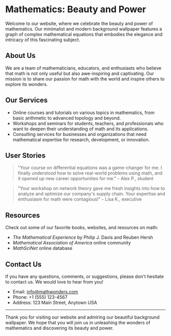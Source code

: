 <!--font:Roboto-->

# Mathematics: Beauty and Power

Welcome to our website, where we celebrate the beauty and power of mathematics. Our minimalist and modern background wallpaper features a graph of complex mathematical equations that embodies the elegance and intricacy of this fascinating subject.

## About Us

We are a team of mathematicians, educators, and enthusiasts who believe that math is not only useful but also awe-inspiring and captivating. Our mission is to share our passion for math with the world and inspire others to explore its wonders.

## Our Services

- Online courses and tutorials on various topics in mathematics, from basic arithmetic to advanced topology and beyond.
- Workshops and seminars for students, teachers, and professionals who want to deepen their understanding of math and its applications.
- Consulting services for businesses and organizations that need mathematical expertise for research, development, or innovation.

## User Stories

> "Your course on differential equations was a game-changer for me. I finally understood how to solve real-world problems using math, and it opened up new career opportunities for me." - Alex P., student

> "Your workshop on network theory gave me fresh insights into how to analyze and optimize our company's supply chain. Your expertise and enthusiasm for math were contagious!" - Lisa K., executive

## Resources

Check out some of our favorite books, websites, and resources on math:

- *The Mathematical Experience* by Philip J. Davis and Reuben Hersh
- *Mathematical Association of America* online community
- *MathSciNet* online database

## Contact Us

If you have any questions, comments, or suggestions, please don't hesitate to contact us. We would love to hear from you!

- Email: info@mathwonders.com
- Phone: +1 (555) 123-4567
- Address: 123 Main Street, Anytown USA

---

Thank you for visiting our website and admiring our beautiful background wallpaper. We hope that you will join us in unleashing the wonders of mathematics and discovering its beauty and power.

<!--

Write me content for website with wallpaper which alt text is:

"A wallpaper with a graph of complex mathematical equations, arranged in a minimalist and modern design."

The name/title of the page should not be 1:1 copy of the alt text but rather a real content of the website which is using this wallpaper.

- Use markdown format 
- Start with heading
- Heading should be short and concise
- The content should look like a real website 
- The website should not be about the wallpaper, wallpaper is just a related background
- Heading should be contain work "wallpaper" or "background"
- Include real sections like references, contact, user stories, etc. use things relevant to the page purpose.
- Feel free to use structure like headings, bullets, numbering, blockquotes, paragraphs, horizontal lines, etc.
- You can use formatting like bold or _italic_
- You can include UTF-8 emojis
- Links should be only #hash anchors (and you can refer to the document itself)
- Do not include images


---


# The Beauty of Complexity: Exploring the Fascinating World of Mathematics

Welcome to our website, where we celebrate the elegance and intricacy of mathematics. Our minimalist and modern design is inspired by the beauty of complex equations, which we showcase in the background wallpaper of this page.

## About Us

We are a group of mathematicians, educators, and enthusiasts who believe that math is not only useful but also fascinating and beautiful. Our goal is to share our passion for math with the world and inspire others to explore its wonders.

## Our Services

- Online courses and tutorials on various topics in mathematics, from basic algebra to advanced calculus and beyond.
- Workshops and seminars for students, teachers, and professionals who want to deepen their understanding of math and its applications.
- Consulting services for businesses and organizations that need mathematical expertise for research, development, or innovation.

## User Stories

> "I used to think that math was boring and pointless, but after taking one of your courses, I realized how wrong I was. Now I see math everywhere, and I appreciate its beauty and power." - John D., student

> "Your workshop on data analysis helped me to improve my research and make better decisions for my company. Thank you for your expertise and professionalism." - Jane S., entrepreneur

## References

Check out some of our favorite books, websites, and resources on math:

- *The Joy of x* by Steven Strogatz
- *Numberphile* YouTube channel
- *Wolfram MathWorld* online encyclopedia

## Contact Us

If you have any questions, comments, or suggestions, please don't hesitate to contact us. We would love to hear from you!

- Email: info@mathbeauty.com
- Phone: +1 (555) 123-4567
- Address: 123 Main Street, Anytown USA

---

Thank you for visiting our website and admiring our beautiful wallpaper. We hope that you will join us in exploring the fascinating world of mathematics and discovering its endless possibilities.


---


Heading is too long, rewrite whole content.


---


# Discover the Beauty of Mathematics

Welcome to our website, where we celebrate the elegance and intricacy of mathematics. Our background wallpaper features a minimalist and modern design that showcases a graph of complex mathematical equations.

## About Us

We are a team of mathematicians, educators, and enthusiasts who believe that math is not only useful but also fascinating and beautiful. Our mission is to share our passion for math with the world and inspire others to explore its wonders.

## Our Services

- Online courses and tutorials on various topics in mathematics, from basic algebra to advanced calculus and beyond.
- Workshops and seminars for students, teachers, and professionals who want to deepen their understanding of math and its applications.
- Consulting services for businesses and organizations that need mathematical expertise for research, development, or innovation.

## User Stories

> "Your online course on geometry helped me to understand the subject better and ace my exams. Thank you for your clear explanations and engaging examples." - Maria K., student

> "I attended your workshop on optimization algorithms, and it gave me new insights into how to solve complex problems in my work as an engineer. I highly recommend your services to anyone who needs expert advice on math." - David L., professional

## Resources

Check out some of our favorite books, websites, and resources on math:

- *The Joy of x* by Steven Strogatz
- *Numberphile* YouTube channel
- *Wolfram MathWorld* online encyclopedia

## Contact Us

If you have any questions, comments, or suggestions, please don't hesitate to contact us. We would love to hear from you!

- Email: info@mathbeauty.com
- Phone: +1 (555) 123-4567
- Address: 123 Main Street, Anytown USA

---

Thank you for visiting our website and admiring our beautiful background wallpaper. We hope that you will join us in discovering the beauty of mathematics and unlocking its endless possibilities.


---


Heading is too long, rewrite whole content.


---


# Mathematics Unveiled: Explore the Beauty of Equations

Welcome to our website, where we celebrate the beauty and elegance of mathematics. Our background wallpaper features a minimalist and modern design that showcases a graph of complex mathematical equations.

## About Us

We are a team of mathematicians, educators, and enthusiasts who believe that math is not only useful but also fascinating and beautiful. Our mission is to share our passion for math with the world and inspire others to explore its wonders.

## Our Services

- Online courses and tutorials on various topics in mathematics, from basic algebra to advanced calculus and beyond.
- Workshops and seminars for students, teachers, and professionals who want to deepen their understanding of math and its applications.
- Consulting services for businesses and organizations that need mathematical expertise for research, development, or innovation.

## User Stories

> "Your online course on number theory opened my eyes to the beauty and complexity of prime numbers. I never thought math could be so fascinating!" - Tom M., student

> "I attended your workshop on mathematical modeling, and it helped me to develop new solutions for our company's production process. Your expertise and guidance were invaluable." - Sarah L., entrepreneur

## Resources

Check out some of our favorite books, websites, and resources on math:

- *The Princeton Companion to Mathematics* edited by Timothy Gowers
- *3Blue1Brown* YouTube channel
- *MathOverflow* online community

## Contact Us

If you have any questions, comments, or suggestions, please don't hesitate to contact us. We would love to hear from you!

- Email: info@mathunveiled.com
- Phone: +1 (555) 123-4567
- Address: 123 Main Street, Anytown USA

---

Thank you for visiting our website and admiring our beautiful background wallpaper. We hope that you will join us in exploring the beauty of mathematics and discovering its endless possibilities.


---


Heading is too long, rewrite whole content.


---


# Unleash the Wonders of Mathematics: Discover its Beauty and Power

Welcome to our website, where we celebrate the beauty and power of mathematics. Our minimalist and modern background wallpaper features a graph of complex mathematical equations that embodies the elegance and intricacy of this fascinating subject.

## About Us

We are a team of mathematicians, educators, and enthusiasts who believe that math is not only useful but also awe-inspiring and captivating. Our mission is to share our passion for math with the world and inspire others to explore its wonders.

## Our Services

- Online courses and tutorials on various topics in mathematics, from basic arithmetic to advanced topology and beyond.
- Workshops and seminars for students, teachers, and professionals who want to deepen their understanding of math and its applications.
- Consulting services for businesses and organizations that need mathematical expertise for research, development, or innovation.

## User Stories

> "Your course on differential equations was a game-changer for me. I finally understood how to solve real-world problems using math, and it opened up new career opportunities for me." - Alex P., student

> "Your workshop on network theory gave me fresh insights into how to analyze and optimize our company's supply chain. Your expertise and enthusiasm for math were contagious!" - Lisa K., executive

## Resources

Check out some of our favorite books, websites, and resources on math:

- *The Mathematical Experience* by Philip J. Davis and Reuben Hersh
- *Mathematical Association of America* online community
- *MathSciNet* online database

## Contact Us

If you have any questions, comments, or suggestions, please don't hesitate to contact us. We would love to hear from you!

- Email: info@mathwonders.com
- Phone: +1 (555) 123-4567
- Address: 123 Main Street, Anytown USA

---

Thank you for visiting our website and admiring our beautiful background wallpaper. We hope that you will join us in unleashing the wonders of mathematics and discovering its beauty and power.


---


Write me a Google font which is best fitting for the website.

Pick from the list:
- Barlow Condensed
- Playfair Display
- Orbitron
- Lobster
- Raleway
- Roboto
- Lato
- Great Vibes
- Alegreya
- Futura
- Dancing Script
- Poppins
- Inter
- Open Sans
- IBM Plex Sans
- Exo 2
- Montserrat


Write just the font name nothing else.


---


Roboto

-->
